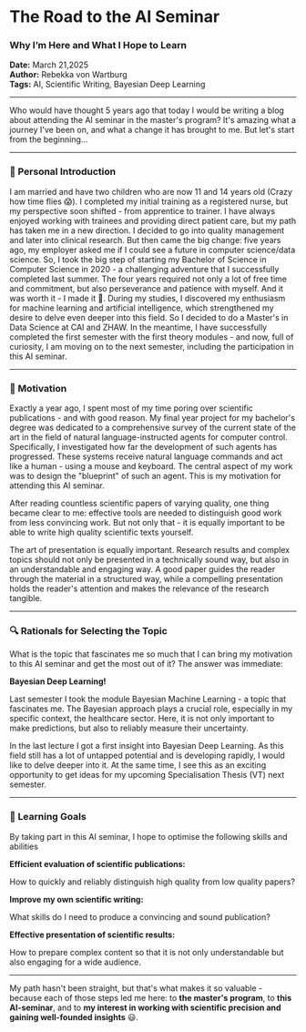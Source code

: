 # The Road to the AI Seminar
### Why I’m Here and What I Hope to Learn

**Date:** March 21,2025  
**Author:** Rebekka von Wartburg  
**Tags:** AI, Scientific Writing, Bayesian Deep Learning  

---
Who would have thought 5 years ago that today I would be writing a blog about attending the AI seminar in the master's program? It's amazing what a journey I've been on, and what a change it has brought to me. But let's start from the beginning...

---

### **👋 Personal Introduction**
I am married and have two children who are now 11 and 14 years old (Crazy how time flies 😱). I completed my initial training as a registered nurse, but my perspective soon shifted - from apprentice to trainer. I have always enjoyed working with trainees and providing direct patient care, but my path has taken me in a new direction. I decided to go into quality management and later into clinical research. But then came the big change: five years ago, my employer asked me if I could see a future in computer science/data science. So, I took the big step of starting my Bachelor of Science in Computer Science in 2020 - a challenging adventure that I successfully completed last summer. The four years required not only a lot of free time and commitment, but also perseverance and patience with myself. And it was worth it - I made it 🥳. During my studies, I discovered my enthusiasm for machine learning and artificial intelligence, which strengthened my desire to delve even deeper into this field. So I decided to do a Master's in Data Science at CAI and ZHAW. In the meantime, I have successfully completed the first semester with the first theory modules - and now, full of curiosity, I am moving on to the next semester, including the participation in this AI seminar.

---

### **🚀 Motivation**
Exactly a year ago, I spent most of my time poring over scientific publications - and with good reason. My final year project for my bachelor's degree was dedicated to a comprehensive survey of the current state of the art in the field of natural language-instructed agents for computer control. Specifically, I investigated how far the development of such agents has progressed. These systems receive natural language commands and act like a human - using a mouse and keyboard. The central aspect of my work was to design the "blueprint" of such an agent. This is my motivation for attending this AI seminar.

After reading countless scientific papers of varying quality, one thing became clear to me: effective tools are needed to distinguish good work from less convincing work. But not only that - it is equally important to be able to write high quality scientific texts yourself.

The art of presentation is equally important. Research results and complex topics should not only be presented in a technically sound way, but also in an understandable and engaging way. A good paper guides the reader through the material in a structured way, while a compelling presentation holds the reader's attention and makes the relevance of the research tangible.

---

### **🔍 Rationals for Selecting the Topic**
What is the topic that fascinates me so much that I can bring my motivation to this AI seminar and get the most out of it? The answer was immediate:

**Bayesian Deep Learning!**

Last semester I took the module Bayesian Machine Learning - a topic that fascinates me. The Bayesian approach plays a crucial role, especially in my specific context, the healthcare sector. Here, it is not only important to make predictions, but also to reliably measure their uncertainty.

In the last lecture I got a first insight into Bayesian Deep Learning. As this field still has a lot of untapped potential and is developing rapidly, I would like to delve deeper into it. At the same time, I see this as an exciting opportunity to get ideas for my upcoming Specialisation Thesis (VT) next semester.

---

### **🎯 Learning Goals**
By taking part in this AI seminar, I hope to optimise the following skills and abilities

**Efficient evaluation of scientific publications:**

How to quickly and reliably distinguish high quality from low quality papers?

**Improve my own scientific writing:**

What skills do I need to produce a convincing and sound publication?

**Effective presentation of scientific results:**

How to prepare complex content so that it is not only understandable but also engaging for a wide audience.

---
My path hasn't been straight, but that's what makes it so valuable - because each of those steps led me here: to **the master's program**, to **this AI-seminar**, and to **my interest in working with scientific precision and gaining well-founded insights** 😃.



